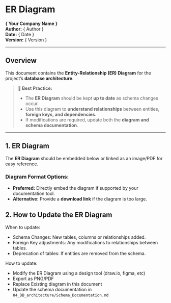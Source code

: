 
# ER Diagram  
**{ Your Company Name }**  
**Author:** { Author }  
**Date:** { Date }  
**Version:** { Version }  

---

## Overview  
This document contains the **Entity-Relationship (ER) Diagram** for the project’s **database architecture**.  

> **📌 Best Practice:**  
> - The **ER Diagram** should be kept **up to date** as schema changes occur.  
> - Use this diagram to **understand relationships** between entities, **foreign keys, and dependencies**.  
> - If modifications are required, update both the **diagram and schema documentation**.  

---

## 1. ER Diagram 
The **ER Diagram** should be embedded below or linked as an image/PDF for easy reference.  

### **Diagram Format Options:**  
- **Preferred:** Directly embed the diagram if supported by your documentation tool.  
- **Alternative:** Provide a **download link** if the diagram is too large.



## 2. How to Update the ER Diagram
When to update: 
- Schema Changes: New tables, columns or relationships added.
- Foreign Key adjustments: Any modifications to relationships between tables.
- Deprecation of tables: If entities are removed from the schema.

How to update:
- Modify the ER Diagram using a design tool (draw.io, figma, etc)
- Export as PNG/PDF
- Replace Existing diagram in this document
- Update the schema documentation in `04_DB_architecture/Schema_Documentation.md`

